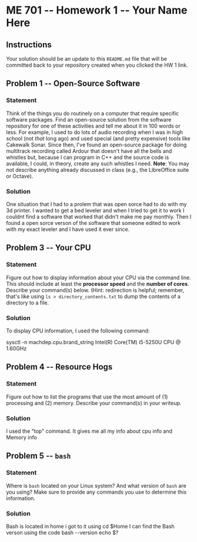 # ME 701 -- Homework 1 -- Your Name Here

## Instructions

Your solution should be an update to this `README.md` file that will be
committed back to your repository created when you clicked the HW 1 link.

## Problem 1 -- Open-Source Software

### Statement

Think of the things you do routinely on a computer that require
specific software packages.  Find an
open-source solution from the software repository
for one of these activities and tell me about it in 100 words or less.
For example, I used to do lots of audio recording when I was in
high school (not *that* long ago) and used special (and
pretty expensive) tools like
Cakewalk Sonar.  Since then, I've found an
open-source package for doing multitrack
recording called Ardour that doesn't have all the bells and
whistles but, because I can program in C++ and the
source code is available, I could, in theory,
create any such whistles I need.  **Note**: You may not
describe anything already discussed in class (e.g., the LibreOffice suite
or Octave).

### Solution

One situation that I had to a prolem that was open sorce had to do with my 3d printer.
I wanted to get a bed leveler and when I tried to get it to work I couldnt find a software that worked
that didn't make me pay monthly. Then I found a open sorce verson of the software that someone edited to work with my
exact leveler and I have used it ever since. 

## Problem 3 -- Your CPU

### Statement

Figure out how to display information about your CPU via the
command line.  This should include at least the **processor
speed** and the **number of cores**.  Describe your command(s) below.
(Hint: redirection is helpful; remember, that's like
using `ls > directory_contents.txt` to dump the contents of a directory to a file.

### Solution

To display CPU information, I used the following command:

sysctl -n machdep.cpu.brand_string
Intel(R) Core(TM) i5-5250U CPU @ 1.60GHz

## Problem 4 -- Resource Hogs

### Statement

Figure out how to list the programs that use the most amount of (1) processing and (2) memory. 
Describe your command(s) in your writeup.
### Solution

I used the "top" command. It gives me all my info about cpu info and Memory info

## Problem 5 -- `bash`

### Statement

Where is `bash` located on your Linux system?  And what version of
`bash` are you using?  Make sure to provide any commands you use to
determine this information.

### Solution

Bash is located in home i got to it using 
cd $Home
I can find the Bash verson using the code
bash --version echo $?



